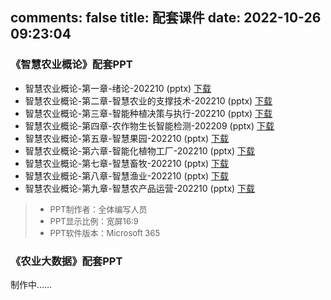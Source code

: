 comments: false
title: 配套课件
date: 2022-10-26 09:23:04
---

### 《智慧农业概论》配套PPT
<script>
    function _zhagTrack(id) {
       window.LA?.track('download', {[id]: new Date().toLocaleString()});
       window._hmt?.push(['_trackEvent', 'download', 'click', id]);
    }
</script>
- 智慧农业概论-第一章-绪论-202210 (pptx)   <a onclick="_zhagTrack('chapter01')" href="https://wp-img.daozhao.com/zhag/%E6%99%BA%E6%85%A7%E5%86%9C%E4%B8%9A%E6%A6%82%E8%AE%BA-%E7%AC%AC%E4%B8%80%E7%AB%A0-%E7%BB%AA%E8%AE%BA-202210.pptx">下载</a>
- 智慧农业概论-第二章-智慧农业的支撑技术-202210 (pptx)   <a onclick="_zhagTrack('chapter02')" href="https://wp-img.daozhao.com/zhag/%E6%99%BA%E6%85%A7%E5%86%9C%E4%B8%9A%E6%A6%82%E8%AE%BA-%E7%AC%AC%E4%BA%8C%E7%AB%A0-%E6%99%BA%E6%85%A7%E5%86%9C%E4%B8%9A%E7%9A%84%E6%94%AF%E6%92%91%E6%8A%80%E6%9C%AF-202210.pptx">下载</a>
- 智慧农业概论-第三章-智能种植决策与执行-202210 (pptx)   <a onclick="_zhagTrack('chapter03')" href="https://wp-img.daozhao.com/zhag/%E6%99%BA%E6%85%A7%E5%86%9C%E4%B8%9A%E6%A6%82%E8%AE%BA-%E7%AC%AC%E4%B8%89%E7%AB%A0-%E6%99%BA%E8%83%BD%E7%A7%8D%E6%A4%8D%E5%86%B3%E7%AD%96%E4%B8%8E%E6%89%A7%E8%A1%8C-202210.pptx">下载</a>
- 智慧农业概论-第四章-农作物生长智能检测-202209 (pptx)   <a onclick="_zhagTrack('chapter04')" href="https://wp-img.daozhao.com/zhag/%E6%99%BA%E6%85%A7%E5%86%9C%E4%B8%9A%E6%A6%82%E8%AE%BA-%E7%AC%AC%E5%9B%9B%E7%AB%A0-%E5%86%9C%E4%BD%9C%E7%89%A9%E7%94%9F%E9%95%BF%E6%99%BA%E8%83%BD%E6%A3%80%E6%B5%8B-202209.pptx">下载</a>
- 智慧农业概论-第五章-智慧果园-202210 (pptx)   <a onclick="_zhagTrack('chapter05')" href="https://wp-img.daozhao.com/zhag/%E6%99%BA%E6%85%A7%E5%86%9C%E4%B8%9A%E6%A6%82%E8%AE%BA-%E7%AC%AC%E4%BA%94%E7%AB%A0-%E6%99%BA%E6%85%A7%E6%9E%9C%E5%9B%AD-202210.pptx">下载</a>
- 智慧农业概论-第六章-智能化植物工厂-202210 (pptx)   <a onclick="_zhagTrack('chapter06')" href="https://wp-img.daozhao.com/zhag/%E6%99%BA%E6%85%A7%E5%86%9C%E4%B8%9A%E6%A6%82%E8%AE%BA-%E7%AC%AC%E5%85%AD%E7%AB%A0-%E6%99%BA%E8%83%BD%E5%8C%96%E6%A4%8D%E7%89%A9%E5%B7%A5%E5%8E%82-202210.pptx">下载</a>
- 智慧农业概论-第七章-智慧畜牧-202210 (pptx)   <a onclick="_zhagTrack('chapter07')" href="https://wp-img.daozhao.com/zhag/%E6%99%BA%E6%85%A7%E5%86%9C%E4%B8%9A%E6%A6%82%E8%AE%BA-%E7%AC%AC%E4%B8%83%E7%AB%A0-%E6%99%BA%E6%85%A7%E7%95%9C%E7%89%A7-202210.pptx">下载</a>
- 智慧农业概论-第八章-智慧渔业-202210 (pptx)   <a onclick="_zhagTrack('chapter08')" href="https://wp-img.daozhao.com/zhag/%E6%99%BA%E6%85%A7%E5%86%9C%E4%B8%9A%E6%A6%82%E8%AE%BA-%E7%AC%AC%E5%85%AB%E7%AB%A0-%E6%99%BA%E6%85%A7%E6%B8%94%E4%B8%9A-202210.pptx">下载</a>
- 智慧农业概论-第九章-智慧农产品运营-202210 (pptx)   <a onclick="_zhagTrack('chapter09')" href="https://wp-img.daozhao.com/zhag/%E6%99%BA%E6%85%A7%E5%86%9C%E4%B8%9A%E6%A6%82%E8%AE%BA-%E7%AC%AC%E4%B9%9D%E7%AB%A0-%E6%99%BA%E6%85%A7%E5%86%9C%E4%BA%A7%E5%93%81%E8%BF%90%E8%90%A5-202210.pptx">下载</a>


> - <span style="font-size: small; "> PPT制作者：全体编写人员</span>
> - <span style="font-size: small; "> PPT显示比例：宽屏16:9</span>
> - <span style="font-size: small; "> PPT软件版本：Microsoft 365</span>


### 《农业大数据》配套PPT
制作中……